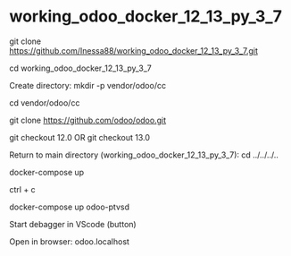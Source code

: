# working_odoo_docker_12_13_py_3_7
git clone https://github.com/Inessa88/working_odoo_docker_12_13_py_3_7.git

cd working_odoo_docker_12_13_py_3_7

Create directory: mkdir -p vendor/odoo/cc

cd vendor/odoo/cc

git clone https://github.com/odoo/odoo.git

git checkout 12.0 OR git checkout 13.0

Return to main directory (working_odoo_docker_12_13_py_3_7): cd ../../../..

docker-compose up

ctrl + c

docker-compose up odoo-ptvsd

Start debagger in VScode (button)

Open in browser: odoo.localhost
